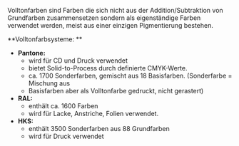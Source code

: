 Volltonfarben sind Farben die sich nicht aus der Addition/Subtraktion von Grundfarben zusammensetzen sondern als eigenständige Farben verwendet werden, meist aus einer einzigen Pigmentierung bestehen.

**Volltonfarbsysteme: **
* **Pantone:**
  * wird für CD und Druck verwendet
  * bietet Solid-to-Process durch definierte CMYK-Werte.
  * ca. 1700 Sonderfarben, gemischt aus 18 Basisfarben. (Sonderfarbe = Mischung aus
  * Basisfarben aber als Volltonfarbe gedruckt, nicht gerastert)
* **RAL:**
  * enthält ca. 1600 Farben
  * wird für Lacke, Anstriche, Folien verwendet.
* **HKS:**
  * enthält 3500 Sonderfarben aus 88 Grundfarben
  * wird für Druck verwendet
